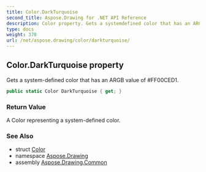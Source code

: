 ```yaml
---
title: Color.DarkTurquoise
second_title: Aspose.Drawing for .NET API Reference
description: Color property. Gets a systemdefined color that has an ARGB value of FF00CED1
type: docs
weight: 370
url: /net/aspose.drawing/color/darkturquoise/
---
```

## Color.DarkTurquoise property

Gets a system-defined color that has an ARGB value of #FF00CED1.

```csharp
public static Color DarkTurquoise { get; }
```

### Return Value

A Color representing a system-defined color.

### See Also

* struct [Color](../)
* namespace [Aspose.Drawing](../../color/)
* assembly [Aspose.Drawing.Common](../../../)


